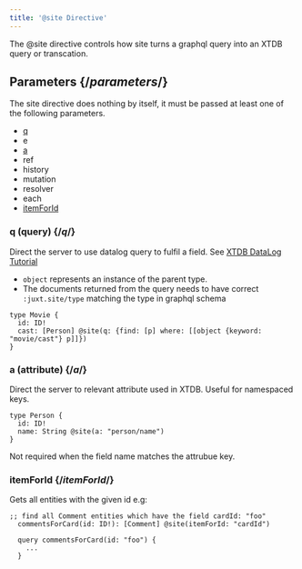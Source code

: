 ```yaml
---
title: '@site Directive'
---
```


<Intro>
The @site directive controls how site turns a graphql query into an XTDB query or transcation.
</Intro>

## Parameters {/_parameters_/}

The site directive does nothing by itself, it must be passed at least one  of the following parameters.

- [q](#q) 
- e
- [a](#a)
- ref
- history
- mutation
- resolver
- each
- [itemForId](#itemForId)

### q (query) {/_q_/}
Direct the server to use datalog query to fulfil a field.
See [XTDB DataLog Tutorial](https://nextjournal.com/try/learn-xtdb-datalog-today/learn-xtdb-datalog-today)
- `object` represents an instance of the parent type.
- The documents returned from the query needs to have correct `:juxt.site/type` matching the type in graphql schema
```
type Movie {
  id: ID!
  cast: [Person] @site(q: {find: [p] where: [[object {keyword: "movie/cast"} p]]})
}
```


### a (attribute) {/_a_/}

Direct the server to relevant attribute used in XTDB. Useful for namespaced keys.
```
type Person {
  id: ID!
  name: String @site(a: "person/name")
}
```
Not required when the field name matches the attrubue key.

### itemForId {/_itemForId_/}

Gets all entities with the given id e.g:

```
;; find all Comment entities which have the field cardId: "foo"
  commentsForCard(id: ID!): [Comment] @site(itemForId: "cardId")

  query commentsForCard(id: "foo") {
    ...
  }
```
